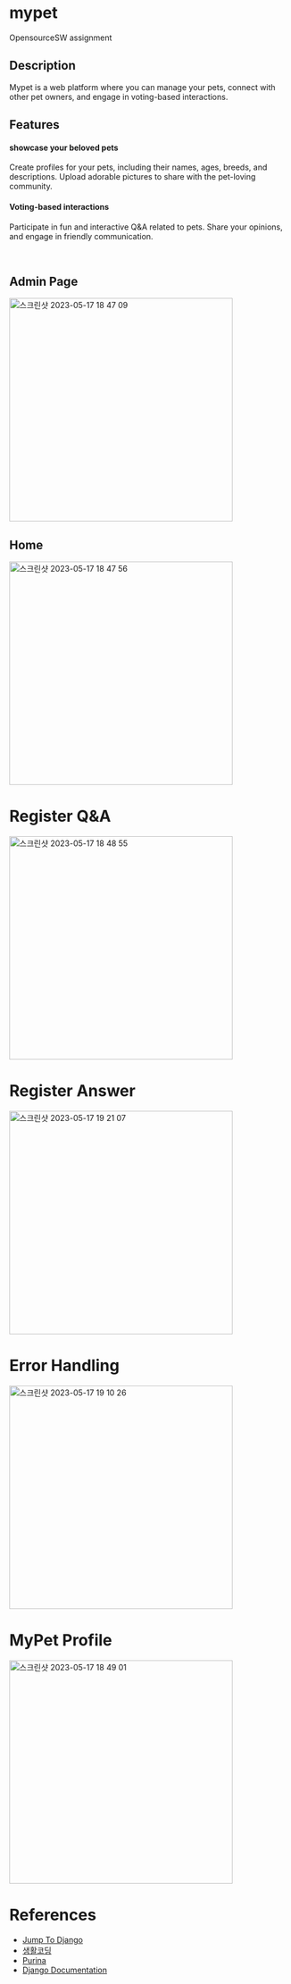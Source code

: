 # mypet
OpensourceSW assignment

## Description
Mypet is a web platform where you can manage your pets, connect with other pet owners, and engage in voting-based interactions.

## Features
#### showcase your beloved pets
Create profiles for your pets, including their names, ages, breeds, and descriptions. Upload adorable pictures to share with the pet-loving community.

#### Voting-based interactions
Participate in fun and interactive Q&A related to pets. Share your opinions, and engage in friendly communication.

</br>

## Admin Page
<img width="400" alt="스크린샷 2023-05-17 18 47 09" src="https://github.com/peachpotato6/mypet/assets/113777043/f01529d1-6822-4e17-8ecd-39f648423da5">

## Home
<img width="400" alt="스크린샷 2023-05-17 18 47 56" src="https://github.com/peachpotato6/mypet/assets/113777043/bd17bb4b-00a4-417d-8b4d-9c37431d1987">

# Register Q&A
<img width="400" alt="스크린샷 2023-05-17 18 48 55" src="https://github.com/peachpotato6/mypet/assets/113777043/cbddb860-10ef-40fb-8471-7ef601172ece">

# Register Answer
<img width="400" alt="스크린샷 2023-05-17 19 21 07" src="https://github.com/peachpotato6/mypet/assets/113777043/496be9c4-03df-4643-ad28-de9f09aee965">

# Error Handling
<img width="400" alt="스크린샷 2023-05-17 19 10 26" src="https://github.com/peachpotato6/mypet/assets/113777043/8fcb9f64-603c-4d5f-b899-e959c33108e2">

# MyPet Profile
<img width="400" alt="스크린샷 2023-05-17 18 49 01" src="https://github.com/peachpotato6/mypet/assets/113777043/86fd6e36-6e50-4885-ba2a-100d2cc12c03">

</br>

# References
 - [Jump To Django](https://wikidocs.net/book/4223)
 - [생활코딩](https://opentutorials.org/course/4886)
 - [Purina](https://www.purina.com)
 - [Django Documentation](https://docs.djangoproject.com/en/4.2/)



